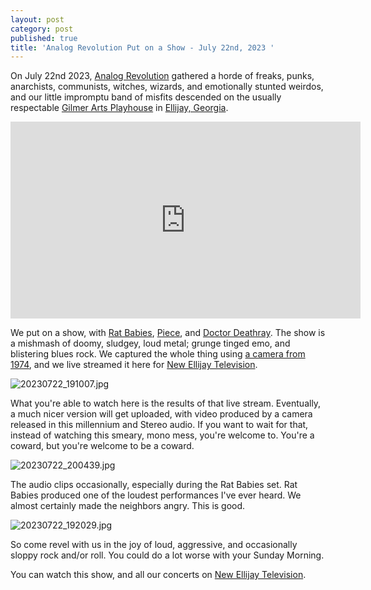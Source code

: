 ```yaml
---
layout: post
category: post
published: true
title: 'Analog Revolution Put on a Show - July 22nd, 2023 '
---
```

On July 22nd 2023, [Analog Revolution](https://analogrevolution.bandcamp.com) gathered a horde of freaks, punks, anarchists, communists, witches, wizards, and emotionally stunted weirdos, and our little impromptu band of misfits descended on the usually respectable [Gilmer Arts Playhouse](https://gilmerarts.org) in [Ellijay, Georgia](https://ellijaymakerspace.org). 

<iframe title="2023-07-22 - Analog Revolution Put on a Show (or else) - Lofi - Rat Babies - Piece - Doctor Deathray" src="https://vod.newellijay.tv/videos/embed/a1fea7b0-937d-4748-9929-54739ac7a8df" allowfullscreen="" sandbox="allow-same-origin allow-scripts allow-popups" width="560" height="315" frameborder="0"></iframe>

We put on a show, with [Rat Babies](https://ratbabies.bandcamp.com), [Piece](https://piecebewithyou.bandcamp.com), and [Doctor Deathray](https://doctordeathray.bandcamp.com). The show is a mishmash of doomy, sludgey, loud metal; grunge tinged emo, and blistering blues rock. We captured the whole thing using [a camera from 1974](https://communitymedia.network), and we live streamed it here for [New Ellijay Television](https://newellijay.tv). 

![20230722_191007.jpg]({{site.baseurl}}/images/20230722_191007.jpg)

What you're able to watch here is the results of that live stream. Eventually, a much nicer version will get uploaded, with video produced by a camera released in this millennium and Stereo audio. If you want to wait for that, instead of watching this smeary, mono mess, you're welcome to. You're a coward, but you're welcome to be a coward. 

![20230722_200439.jpg]({{site.baseurl}}/images/20230722_200439.jpg)

The audio clips occasionally, especially during the Rat Babies set. Rat Babies produced one of the loudest performances I've ever heard. We almost certainly made the neighbors angry. This is good. 

![20230722_192029.jpg]({{site.baseurl}}/images/20230722_192029.jpg)

So come revel with us in the joy of loud, aggressive, and occasionally sloppy rock and/or roll. You could do a lot worse with your Sunday Morning.


You can watch this show, and all our concerts on [New Ellijay Television](https://newellijay.tv). 